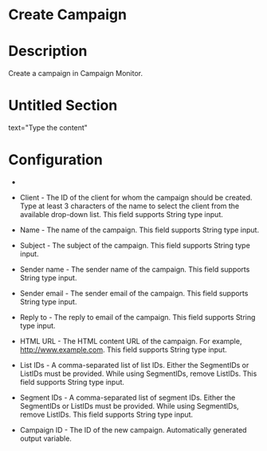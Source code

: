 ﻿# Create Campaign

# Description

Create a campaign in Campaign Monitor.

# Untitled Section

text="Type the content"

# Configuration

* 
* Client - The ID of the client for whom the campaign should be created. Type at least 3 characters of the name to select the client from the available drop-down list. This field supports String type input.
* Name - The name of the campaign. This field supports String type input.
* Subject - The subject of the campaign. This field supports String type input.
* Sender name - The sender name of the campaign. This field supports String type input.
* Sender email - The sender email of the campaign. This field supports String type input.
* Reply to - The reply to email of the campaign. This field supports String type input.
* HTML URL - The HTML content URL of the campaign. For example, http://www.example.com. This field supports String type input.
* List IDs - A comma-separated list of list IDs. Either the SegmentIDs or ListIDs must be provided. While using SegmentIDs, remove ListIDs. This field supports String type input.
* Segment IDs - A comma-separated list of segment IDs. Either the SegmentIDs or ListIDs must be provided. While using SegmentIDs, remove ListIDs. This field supports String type input.





* Campaign ID - The ID of the new campaign. Automatically generated output variable.

